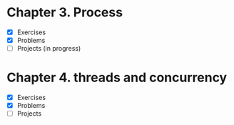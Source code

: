 # Chapter 3. Process

- [x] Exercises 
- [x] Problems 
- [ ] Projects (in progress)

# Chapter 4. threads and concurrency

- [x] Exercises 
- [x] Problems 
- [ ] Projects

